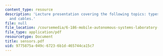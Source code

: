 ```yaml
---
content_type: resource
description: 'Lecture presentation covering the following topics: types of sensors,
  and cables.'
file: null
file_location: /coursemedia/6-186-mobile-autonomous-systems-laboratory-january-iap-2005/9775875a049c67236b1d465744ca15c7_sensors.pdf
file_type: application/pdf
resourcetype: Document
title: sensors.pdf
uid: 9775875a-049c-6723-6b1d-465744ca15c7
---
```

